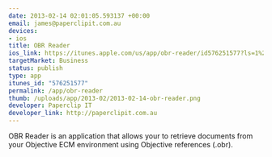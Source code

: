 ```yaml
--- 
date: 2013-02-14 02:01:05.593137 +00:00
email: james@paperclipit.com.au
devices: 
- ios
title: OBR Reader
ios_link: https://itunes.apple.com/us/app/obr-reader/id576251577?ls=1%26mt=8
targetMarket: Business
status: publish
type: app
itunes_id: "576251577"
permalink: /app/obr-reader
thumb: /uploads/app/2013-02/2013-02-14-obr-reader.png
developer: Paperclip IT
developer_link: http://paperclipit.com.au
---
```


OBR Reader is an application that allows your to retrieve documents from your Objective ECM environment using Objective references (.obr).
